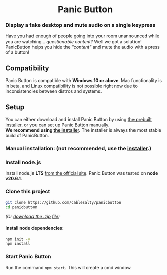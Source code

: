 <h1 style="text-align:center"><b>Panic Button</b></h1>

### Display a fake desktop and mute audio on a single keypress
Have you had enough of people going into your room unannounced while you are watching... *questionable content*? Well we got a solution!  
PanicButton helps you hide the *"content"* and mute the audio with a press of a button!

## Compatibility
Panic Button is compatible with **Windows 10 or above**. Mac functionality is in beta, and Linux compatibility is not possible right now due to inconsistencies between distros and systems.

## Setup
You can either download and install Panic Button by using [the prebuilt installer](https://github.com/cablesalty/PanicButton/releases/download/Production/PanicButton-1.0.0-Setup.exe), or you can set up Panic Button manually.  
**We recommend using [the installer](https://github.com/cablesalty/PanicButton/releases/download/Production/PanicButton-1.0.0-Setup.exe).** The installer is always the most stable build of PanicButton.

### Manual installation: (not recommended, use the [installer](https://github.com/cablesalty/PanicButton/releases/download/Production/PanicButton-1.0.0-Setup.exe).)
### Install node.js
Install node.js **LTS** [from the official site](https://nodejs.org/). Panic Button was tested on **node v20.6.1**. 

### Clone this project
```sh
git clone https://github.com/cablesalty/panicbutton
cd panicbutton
```
*(Or [download the .zip file](https://github.com/cablesalty/PanicButton/archive/refs/heads/main.zip))*

#### Install node dependencies:
```bat
npm init -y
npm install
```

### Start Panic Button
Run the command `npm start`. This will create a cmd window.

<!-- ## Donation
If you want to support the project financially, you can either [donate using GitHub](), [PayPal](), or [cryptocurrency]().

Any form of donation is well appreciated! -->

